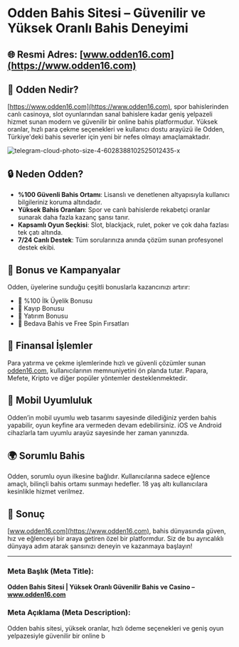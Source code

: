 # Odden Bahis Sitesi – Güvenilir ve Yüksek Oranlı Bahis Deneyimi

## 🌐 Resmi Adres: [www.odden16.com](https://www.odden16.com)

## 🎯 Odden Nedir?

[https://www.odden16.com](https://www.odden16.com), spor bahislerinden canlı casinoya, slot oyunlarından sanal bahislere kadar geniş yelpazeli hizmet sunan modern ve güvenilir bir online bahis platformudur. Yüksek oranlar, hızlı para çekme seçenekleri ve kullanıcı dostu arayüzü ile Odden, Türkiye'deki bahis severler için yeni bir nefes olmayı amaçlamaktadır.

![telegram-cloud-photo-size-4-6028388102525012435-x](https://github.com/user-attachments/assets/3546045f-e94f-4b40-9cd6-8b22ecafc177)

## 🔒 Neden Odden?

- **%100 Güvenli Bahis Ortamı**: Lisanslı ve denetlenen altyapısıyla kullanıcı bilgileriniz koruma altındadır.
- **Yüksek Bahis Oranları**: Spor ve canlı bahislerde rekabetçi oranlar sunarak daha fazla kazanç şansı tanır.
- **Kapsamlı Oyun Seçkisi**: Slot, blackjack, rulet, poker ve çok daha fazlası tek çatı altında.
- **7/24 Canlı Destek**: Tüm sorularınıza anında çözüm sunan profesyonel destek ekibi.

## 🎁 Bonus ve Kampanyalar

Odden, üyelerine sunduğu çeşitli bonuslarla kazancınızı artırır:

- 🎉 %100 İlk Üyelik Bonusu
- 🔄 Kayıp Bonusu
- 💸 Yatırım Bonusu
- 🎁 Bedava Bahis ve Free Spin Fırsatları

## 🏦 Finansal İşlemler

Para yatırma ve çekme işlemlerinde hızlı ve güvenli çözümler sunan [odden16.com](https://www.odden16.com), kullanıcılarının memnuniyetini ön planda tutar. Papara, Mefete, Kripto ve diğer popüler yöntemler desteklenmektedir.

## 📱 Mobil Uyumluluk

Odden’in mobil uyumlu web tasarımı sayesinde dilediğiniz yerden bahis yapabilir, oyun keyfine ara vermeden devam edebilirsiniz. iOS ve Android cihazlarla tam uyumlu arayüz sayesinde her zaman yanınızda.

## 🌍 Sorumlu Bahis

Odden, sorumlu oyun ilkesine bağlıdır. Kullanıcılarına sadece eğlence amaçlı, bilinçli bahis ortamı sunmayı hedefler. 18 yaş altı kullanıcılara kesinlikle hizmet verilmez.

## 📌 Sonuç

[www.odden16.com](https://www.odden16.com), bahis dünyasında güven, hız ve eğlenceyi bir araya getiren özel bir platformdur. Siz de bu ayrıcalıklı dünyaya adım atarak şansınızı deneyin ve kazanmaya başlayın!

---

### Meta Başlık (Meta Title):
**Odden Bahis Sitesi | Yüksek Oranlı Güvenilir Bahis ve Casino – www.odden16.com**

### Meta Açıklama (Meta Description):
Odden bahis sitesi, yüksek oranlar, hızlı ödeme seçenekleri ve geniş oyun yelpazesiyle güvenilir bir online b
